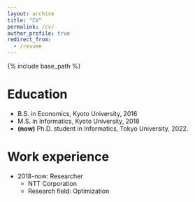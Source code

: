 ```yaml
---
layout: archive
title: "CV"
permalink: /cv/
author_profile: true
redirect_from:
  - /resume
---
```


{% include base_path %}

Education
======
* B.S. in Economics, Kyoto University, 2016
* M.S. in Informatics, Kyoto University, 2018
* **(now)** Ph.D. student in Informatics, Tokyo University, 2022.

Work experience
======
* 2018-now: Researcher
  * NTT Corporation
  * Research field: Optimization
  
